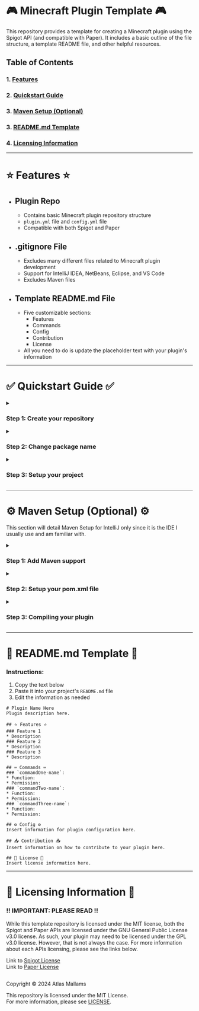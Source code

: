 # 🎮 Minecraft Plugin Template 🎮
This repository provides a template for creating a Minecraft plugin using the Spigot API (and compatible with Paper). It includes a basic outline of the file structure, a template README file, and other helpful resources.

## Table of Contents
### 1. [Features](#-features-)
### 2. [Quickstart Guide](#-quickstart-guide-)
### 3. [Maven Setup (Optional)](#%EF%B8%8F-maven-setup-optional-%EF%B8%8F)
### 3. [README.md Template](#-readmemd-template-)
### 4. [Licensing Information](#-licensing-information-)

---

# ⭐ Features ⭐
* ## Plugin Repo
  * Contains basic Minecraft plugin repository structure
  * `plugin.yml` file and `config.yml` file
  * Compatible with both Spigot and Paper
* ## .gitignore File
  * Excludes many different files related to Minecraft plugin development
  * Support for IntelliJ IDEA, NetBeans, Eclipse, and VS Code
  * Excludes Maven files
* ## Template README.md File
    * Five customizable sections: 
      * Features
      * Commands
      * Config
      * Contribution
      * License
    * All you need to do is update the placeholder text with your plugin's information

---

# ✅ Quickstart Guide ✅
<details>
  <summary><h3>Step 1: Create your repository</h3></summary>

  ### Part 1
  On the main page of this repository, click `Use this template` which is located above the list of files.<br>
  Then select `Create a new repository`.<br>
  <img src="https://github.com/atlaska826/repo-images/blob/main/minecraft-plugin-template/create-template/Template.png" title="Use this template" alt="Use this template" width="30%">

  ### Part 2
  Use the owner dropdown to select which account you want to own the repository.<br>
  Give your repository a name.
  If you'd like, you can also include a description.<br>
  <img src="https://github.com/atlaska826/repo-images/blob/main/minecraft-plugin-template/create-template/Name.png" title="Owner, name, description" alt="Owner, name, description" width="60%">

  ### Part 3
  Set your repository's visibility.<br>
  <img src="https://github.com/atlaska826/repo-images/blob/main/minecraft-plugin-template/create-template/Visibility.png" title="Visibility" alt="Visibility" width="40%">

  ### Part 4
  Select `Create repository from template`.<br>
  <img src="https://github.com/atlaska826/repo-images/blob/main/minecraft-plugin-template/create-template/Create.png" title="Create repository from template" alt="Create repository from template" width="30%">
    
</details>

<details>
 <summary><h3>Step 2: Change package name</h3></summary>
  
 While you can change your package name in your IDE, you can also do it in GitHub using their web editor. Below are the steps you can take to change your package name on GitHub before you clone the repository. 
  
 ### Part 1
 Navigate to the `src/main` file in your new repository.<br>
 <img src="https://github.com/atlaska826/repo-images/blob/main/minecraft-plugin-template/package-name-change/Main.png" title="src/main" alt="src/main" width="30%">
  
 ### Part 2
 Change the `github.com` in your URL to `github.dev` to open up the web editor.<br>
 <img src="https://github.com/atlaska826/repo-images/blob/main/minecraft-plugin-template/package-name-change/URL1.png" title="github.com" alt="github.com" width="20%"><br>
 <img src="https://github.com/atlaska826/repo-images/blob/main/minecraft-plugin-template/package-name-change/URL2.png" title="github.dev" alt="github.dev" width="20%">
  
 ### Part 3
 In the editor, navigate to `src/main --> java`.<br>
 <img src="https://github.com/atlaska826/repo-images/blob/main/minecraft-plugin-template/package-name-change/FilePath.png" title="File Path" alt="File Path" width="30%">
  
 ### Part 4
 You should now be in `java/io/atlaska826/templateplugin`. Rename your package by right-clicking on each part of the package and selecting rename. *You **cannot** use capitals in your package name.*
  
 **Example:** `java/io/atlaska826/templateplugin` --> `java/com/yourname/pluginname`.
  
 ### Note
 Remember to also change your package in the [TemplatePlugin.java](src/main/java/io/atlaska826/templateplugin/TemplatePlugin.java) file and the [plugin.yml](src/main/resources/plugin.yml)!
  
</details>

<details>
 <summary><h3>Step 3: Setup your project</h3></summary>
 
 ### Part 1
 Before you begin, you'll want to navigate to the directory you want to make your repository in. In the IDE of your choosing, open the terminal, and use the `cd` command to get to the directory you want to create your project folder in. You can also use the built-in terminal on your computer to complete this step.
 
 For example if you store all your projects in a folder called `IntelliJ Projects`, then you would want to navigate to that folder. 
 
 
 ### Part 2
 Start about by cloning your newly made repository to your local device. In whatever terminal you have open, type the following command:
 ```
 git clone <your-repository-url>
 ```
 If you did not use the terminal in your IDE, you will now want to open your project in the IDE of your choosing.
 
 ### Part 3
 **At certain times, I've found that doing this step can cause issues for those who wish to utilize Maven in their project. I would recommend completing the steps to add support for Maven to your project prior to completing this next part.**
 
 Once you have cloned your repository on your local device, you will need to connect your project to your repository on GitHub so that you can push changes to it. In your **IDE's** terminal, make sure you are in the root directory of your project and then type in the following command: 
 ```
 git remote add origin <your-repository-url>
 ```
 You can verify that the remote has been added by typing in the following command:
 ```
 git remote -v
 ```
 
</details>

---

# ⚙️ Maven Setup (Optional) ⚙️ 
This section will detail Maven Setup for IntelliJ only since it is the IDE I usually use and am familiar with.
<details>
 <summary><h3>Step 1: Add Maven support</summary>
 
 ### Part 1
 With your project open, right-click on the project folder in your project tool window (the thing on the left side of your screen). In the dropdown, find the button labeled `Add Framework Support...` and click it. 
 
 ### Part 2
 In the window that pops up, select the checkbox labeled `Maven`. Then click `OK`. IntelliJ will generate the default Maven layout as well as a `pom.xml` file.
  
</details>

<details>
 
 Since the Spigot API works fine on Paper servers, this tutorial will focus on building with Spigot. If you would like to develop with the Paper API, please see this [link](https://docs.papermc.io/paper/dev/project-setup).
 <summary><h3>Step 2: Setup your pom.xml file</summary>
 
 ### Part 1
 In the newly created `pom.xml` file, you will need to specify a `groupId`. I would recommend your `groupId` be the same as your package name. For example, the `groupId` for this template plugin would be `io.atlaska826`. 
 
 ### Part 2
 Under the `<version>` tags in your `pom.xml` file, you'll want to add the following code:
 ```
 <repositories>
    <repository>
        <id>spigot-repo</id>
        <url>https://hub.spigotmc.org/nexus/content/repositories/snapshots/</url>
    </repository>
 </repositories>

 <dependencies>
    <dependency>
        <groupId>org.spigotmc</groupId>
        <artifactId>spigot-api</artifactId>
        <version>1.19.4-R0.1-SNAPSHOT</version>
        <scope>provided</scope>
    </dependency>
 </dependencies>
 ```
 You can always change you API version to fit whatever your needs are. If you do change you API version to be something other than 1.19, make sure you update the `api-version` in your `plugin.yml` file.
 
 ### Part 3
 Load your Maven changes by clicking the Maven icon that appears on the right side of the editing window (pictured below).
 <img src="https://github.com/atlaska826/repo-images/blob/main/minecraft-plugin-template/maven-setup/MavenButton.png" title="Maven Icon" alt="Maven Icon" width="20%">

</details>

<details>
 <summary><h3>Step 3: Compiling your plugin</summary>
 
 ### Part 1
 On the right side of your IntelliJ window, you should see a tab labeled `Maven`. Click on it. 
 
 ### Part 2
 Use the dropdown arrows next to your plugin's name in the Maven tab and expand the `Lifecycle` tree.
 
 ### Part 3
 In the `Lifecycle` tree, double-click the button labeled `package`. Your plugin will now be compiled in a folder named `target` under your project root. 
 
 ### Note
 If you would like to specify your `.jar` file's name and output directory, add the following code about the `<repositories>` tag in your `pom.xml` file:
 ```
 <build>
     <finalName>TemplatePlugin</finalName>
     <plugins>
         <plugin>
             <groupId>org.apache.maven.plugins</groupId>
             <artifactId>maven-jar-plugin</artifactId>
             <version>3.3.0</version>
             <configuration>
                 <outputDirectory>/Path/To/Preferred/Directory</outputDirectory>
             </configuration>
         </plugin>
     </plugins>
 </build>
 ```
 You can change the value in the `<finalName>` tags to change your `.jar` file's name. The directory should be pretty self-explanatory.
 
</details>
 
---

# 📘 README.md Template 📘
### Instructions:
1. Copy the text below
2. Paste it into your project's `README.md` file
3. Edit the information as needed

```
# Plugin Name Here
Plugin description here.

## ⭐ Features ⭐
### Feature 1
* Description
### Feature 2
* Description
### Feature 3
* Description

## ⌨️ Commands ⌨️
### `commandOne-name`:
* Function:
* Permission:
### `commandTwo-name`:
* Function:
* Permission:
### `commandThree-name`:
* Function:
* Permission:

## ⚙️ Config ⚙️
Insert information for plugin configuration here.

## 📥 Contribution 📥
Insert information on how to contribute to your plugin here.

## 📝 License 📝
Insert license information here.
```

---

# 📝 Licensing Information 📝
### ‼️ IMPORTANT: PLEASE READ ‼️
While this template repository is licensed under the MIT license, both the Spigot and Paper APIs are licensed under the GNU General Public License v3.0 license. As such, your plugin may need to be licensed under the GPL v3.0 license. However, that is not always the case. For more information about each APIs licensing, please see the links below. 

Link to [Spigot License](https://github.com/SpigotMC/Spigot-API/blob/master/LICENCE.txt)<br>
Link to [Paper License](https://github.com/PaperMC/Paper/blob/master/LICENSE.md)
##
Copyright © 2024 Atlas Mallams

This repository is licensed under the MIT License.<br>
For more information, please see [LICENSE](LICENSE).

